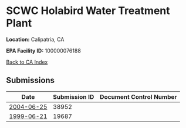 # SCWC Holabird Water Treatment Plant

**Location:** Calipatria, CA

**EPA Facility ID:** 100000076188

[Back to CA Index](../../index.md)

## Submissions

| Date | Submission ID | Document Control Number |
|------|--------------|-------------------------|
| [2004-06-25](submissions/38952.md) | 38952 |  |
| [1999-06-21](submissions/19687.md) | 19687 |  |
